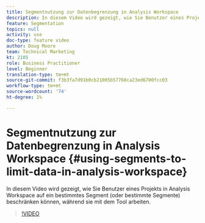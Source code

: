 ```yaml
---
title: Segmentnutzung zur Datenbegrenzung in Analysis Workspace
description: In diesem Video wird gezeigt, wie Sie Benutzer eines Projekts in Analysis Workspace auf ein bestimmtes Segment (oder bestimmte Segmente) beschränken können, während sie mit dem Tool arbeiten.
feature: Segmentation
topics: null
activity: use
doc-type: feature video
author: Doug Moore
team: Technical Marketing
kt: 2105
role: Business Practitioner
level: Beginner
translation-type: tm+mt
source-git-commit: f3b3fa7d91b0cb21005b57768ca23ed6700fcc03
workflow-type: tm+mt
source-wordcount: '74'
ht-degree: 1%

---
```



# Segmentnutzung zur Datenbegrenzung in Analysis Workspace {#using-segments-to-limit-data-in-analysis-workspace}

In diesem Video wird gezeigt, wie Sie Benutzer eines Projekts in Analysis Workspace auf ein bestimmtes Segment (oder bestimmte Segmente) beschränken können, während sie mit dem Tool arbeiten.

>[!VIDEO](https://video.tv.adobe.com/v/24038/?quality=12)